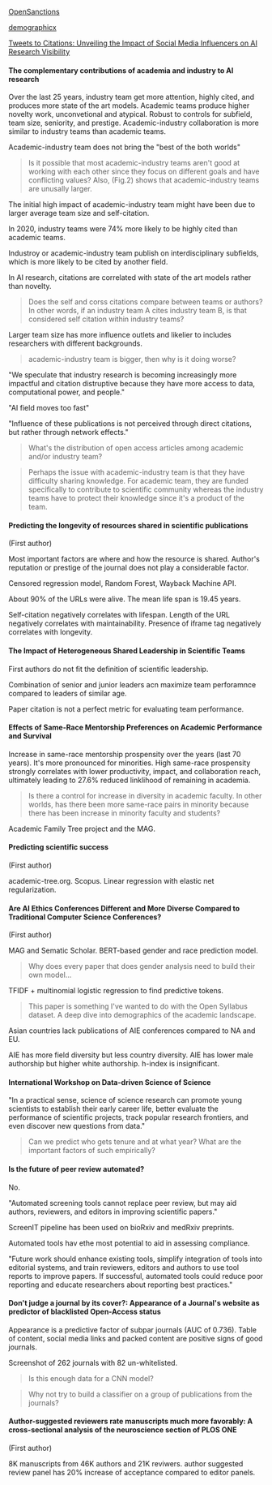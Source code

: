 [OpenSanctions](https://github.com/opensanctions)

[demographicx](https://github.com/sciosci/demographicx)

[Tweets to Citations: Unveiling the Impact of Social Media Influencers on AI Research Visibility](https://arxiv.org/abs/2401.13782)

#### The complementary contributions of academia and industry to AI research

Over the last 25 years, industry team get more attention, highly cited, and produces more state of the art models. Academic teams produce higher novelty work, unconvetional and atypical. Robust to controls for subfield, team size, seniority, and prestige. Academic-industry collaboration is more similar to industry teams than academic teams.

Academic-industry team does not bring the "best of the both worlds"

> Is it possible that most academic-industry teams aren't good at working with each other since they focus on different goals and have conflicting values? Also, (Fig.2) shows that academic-industry teams are unusally larger.

The initial high impact of academic-industry team might have been due to larger average team size and self-citation.

In 2020, industry teams were 74% more likely to be highly cited than academic teams.

Industroy or academic-industry team publish on interdisciplinary subfields, which is more likely to be cited by another field.

In AI research, citations are correlated with state of the art models rather than novelty.

> Does the self and corss citations compare between teams or authors? In other words, if an industry team A cites industry team B, is that considered self citation within industry teams?

Larger team size has more influence outlets and likelier to includes researchers with different backgrounds.

> academic-industry team is bigger, then why is it doing worse?

"We speculate that industry research is becoming increasingly more impactful and citation distruptive because they have more access to data, computational power, and people."

"AI field moves too fast"

"Influence of these publications is not perceived through direct citations, but rather through network effects."

> What's the distribution of open access articles among academic and/or industry team?

> Perhaps the issue with academic-industry team is that they have difficulty sharing knowledge. For academic team, they are funded specifically to contribute to scientific community whereas the industry teams have to protect their knowledge since it's a product of the team.

#### Predicting the longevity of resources shared in scientific publications

(First author)

Most important factors are where and how the resource is shared. Author's reputation or prestige of the journal does not play a considerable factor.

Censored regression model, Random Forest, Wayback Machine API.

About 90% of the URLs were alive. The mean life span is 19.45 years.

Self-citation negatively correlates with lifespan. Length of the URL negatively correlates with maintainability. Presence of iframe tag negatively correlates with longevity.

#### The Impact of Heterogeneous Shared Leadership in Scientific Teams

First authors do not fit the definition of scientific leadership.

Combination of senior and junior leaders acn maximize team perforamnce compared to leaders of similar age.

Paper citation is not a perfect metric for evaluating team performance.

#### Effects of Same-Race Mentorship Preferences on Academic Performance and Survival

Increase in same-race mentorship prospensity over the years (last 70 years). It's more pronounced for minorities. High same-race prospensity strongly correlates with lower productivity, impact, and collaboration reach, ultimately leading to 27.6% reduced linklihood of remaining in academia.

> Is there a control for increase in diversity in academic faculty. In other worlds, has there been more same-race pairs in minority because there has been increase in minority faculty and students?

Academic Family Tree project and the MAG.

#### Predicting scientific success

(First author)

academic-tree.org. Scopus. Linear regression with elastic net regularization.

#### Are AI Ethics Conferences Different and More Diverse Compared to Traditional Computer Science Conferences?

(First author)

MAG and Sematic Scholar. BERT-based gender and race prediction model.

> Why does every paper that does gender analysis need to build their own model...

TFIDF + multinomial logistic regression to find predictive tokens.

> This paper is something I've wanted to do with the Open Syllabus dataset. A deep dive into demographics of the academic landscape.

Asian countries lack publications of AIE conferences compared to NA and EU.

AIE has more field diversity but less country diversity. AIE has lower male authorship but higher white authorship. h-index is insignificant.


#### International Workshop on Data-driven Science of Science

"In a practical sense, science of science research can promote young scientists to establish their early career life, better evaluate the performance of scientific projects, track popular research frontiers, and even discover new questions from data." 

> Can we predict who gets tenure and at what year? What are the important factors of such empirically?

#### Is the future of peer review automated?

No.

"Automated screening tools cannot replace peer review, but may aid authors, reviewers, and editors in improving
scientific papers."

ScreenIT pipeline has been used on bioRxiv and medRxiv preprints.

Automated tools hav ethe most potential to aid in assessing compliance.

"Future work should enhance existing tools, simplify integration of tools into editorial systems, and train reviewers, editors and authors to use tool reports to improve papers. If successful, automated tools could reduce poor reporting and educate researchers about reporting best practices."

#### Don't judge a journal by its cover?: Appearance of a Journal's website as predictor of blacklisted Open-Access status

Appearance is a predictive factor of subpar journals (AUC of 0.736). Table of content, social media links and packed content are positive signs of good journals.

Screenshot of 262 journals with 82 un-whitelisted.

> Is this enough data for a CNN model?

> Why not try to build a classifier on a group of publications from the journals?


#### Author-suggested reviewers rate manuscripts much more favorably: A cross-sectional analysis of the neuroscience section of PLOS ONE

(First author)

8K manuscripts from 46K authors and 21K reviwers. author suggested review panel has 20% increase of acceptance compared to editor panels.

